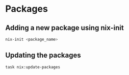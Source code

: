 # Packages

## Adding a new package using nix-init

```sh
nix-init <package_name>
```

## Updating the packages

```sh
task nix:update-packages
```
